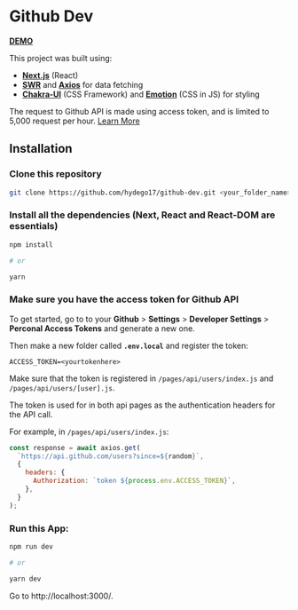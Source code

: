 # Github Dev

[**DEMO**](https://github-dev.vercel.app/)

This project was built using:

- [**Next.js**](https://nextjs.org/) (React)
- [**SWR**](https://swr.vercel.app/) and [**Axios**](https://github.com/axios/axios) for data fetching
- [**Chakra-UI**](https://chakra-ui.com/) (CSS Framework) and [**Emotion**](https://emotion.sh/) (CSS in JS) for styling

The request to Github API is made using access token, and is limited to 5,000 request per hour. [Learn More](https://docs.github.com/en/free-pro-team@latest/developers/apps/rate-limits-for-github-apps#user-to-server-requests)

## Installation

### Clone this repository

```sh
git clone https://github.com/hydego17/github-dev.git <your_folder_name>
```

### Install all the dependencies (Next, React and React-DOM are essentials)

```sh
npm install

# or

yarn
```

### Make sure you have the access token for Github API

To get started, go to to your **Github** > **Settings** > **Developer Settings** > **Perconal Access Tokens** and generate a new one.

Then make a new folder called **`.env.local`** and register the token:

```
ACCESS_TOKEN=<yourtokenhere>
```

Make sure that the token is registered in `/pages/api/users/index.js` and `/pages/api/users/[user].js`.

The token is used for in both api pages as the authentication headers for the API call.

For example, in `/pages/api/users/index.js`:

```js
const response = await axios.get(
  `https://api.github.com/users?since=${random}`,
  {
    headers: {
      Authorization: `token ${process.env.ACCESS_TOKEN}`,
    },
  }
);
```

### Run this App:

```sh
npm run dev

# or

yarn dev
```

Go to http://localhost:3000/.
